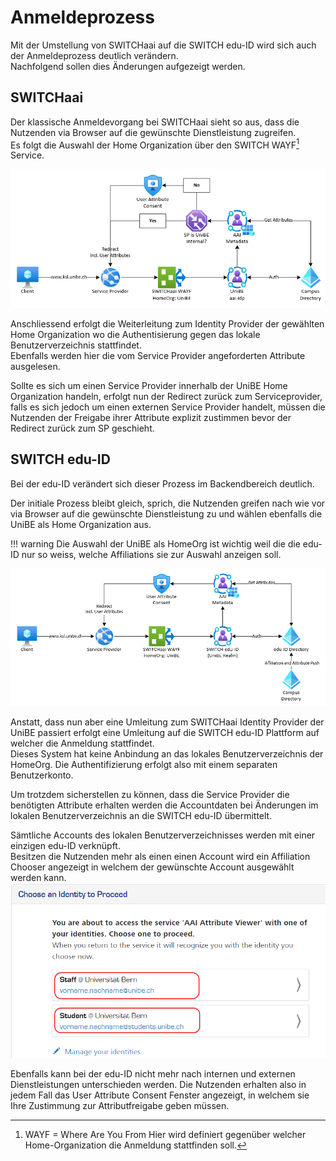 # Anmeldeprozess

Mit der Umstellung von SWITCHaai auf die SWITCH edu-ID wird sich auch der Anmeldeprozess deutlich verändern.  
Nachfolgend sollen dies Änderungen aufgezeigt werden.

## SWITCHaai
Der klassische Anmeldevorgang bei SWITCHaai sieht so aus, dass die Nutzenden via Browser auf die gewünschte Dienstleistung zugreifen.  
Es folgt die Auswahl der Home Organization über den SWITCH WAYF[^1] Service.

![SWITCHaai Anmeldeprozess](./img/login_switchaai.png)

Anschliessend erfolgt die Weiterleitung zum Identity Provider der gewählten Home Organization wo die Authentisierung gegen das lokale Benutzerverzeichnis stattfindet.  
Ebenfalls werden hier die vom Service Provider angeforderten Attribute ausgelesen.

Sollte es sich um einen Service Provider innerhalb der UniBE Home Organization handeln, erfolgt nun der Redirect zurück zum Serviceprovider, falls es sich jedoch um einen externen Service Provider handelt, müssen die Nutzenden der Freigabe ihrer Attribute explizit zustimmen bevor der Redirect zurück zum SP geschieht.

## SWITCH edu-ID
Bei der edu-ID verändert sich dieser Prozess im Backendbereich deutlich.

Der initiale Prozess bleibt gleich, sprich, die Nutzenden greifen nach wie vor via Browser auf die gewünschte Dienstleistung zu und wählen ebenfalls die UniBE als Home Organization aus.

!!! warning
    Die Auswahl der UniBE als HomeOrg ist wichtig weil die die edu-ID nur so weiss, welche Affiliations sie zur Auswahl anzeigen soll.

![SWITCH Edu-ID Anmeldeprozess](./img/login_eduid.png)

Anstatt, dass nun aber eine Umleitung zum SWITCHaai Identity Provider der UniBE passiert erfolgt eine Umleitung auf die SWITCH edu-ID Plattform auf welcher die Anmeldung stattfindet.  
Dieses System hat keine Anbindung an das lokales Benutzerverzeichnis der HomeOrg. Die Authentifizierung erfolgt also mit einem separaten Benutzerkonto.

Um trotzdem sicherstellen zu können, dass die Service Provider die benötigten Attribute erhalten werden die Accountdaten bei Änderungen im lokalen Benutzerverzeichnis an die SWITCH edu-ID übermittelt.

Sämtliche Accounts des lokalen Benutzerverzeichnisses werden mit einer einzigen edu-ID verknüpft.  
Besitzen die Nutzenden mehr als einen einen Account wird ein Affiliation Chooser angezeigt in welchem der gewünschte Account ausgewählt werden kann.
![Affiliation Chooser](./img/affiliation_chooser.png)

Ebenfalls kann bei der edu-ID nicht mehr nach internen und externen Dienstleistungen unterschieden werden. Die Nutzenden erhalten also in jedem Fall das User Attribute Consent Fenster angezeigt, in welchem sie Ihre Zustimmung zur Attributfreigabe geben müssen.


[^1]:
    WAYF = Where Are You From
    Hier wird definiert gegenüber welcher Home-Organization die Anmeldung stattfinden soll.